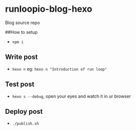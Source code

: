 # runloopio-blog-hexo

Blog source repo

##How to setup

- `npm i`

## Write post

- `hexo n` eg: `hexo n "Introduction of run loop"`

## Test post

- `hexo s --debug`, open your eyes and watch it in ur browser

## Deploy post

- `./publish.sh`

